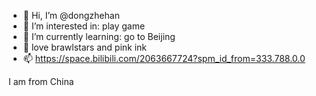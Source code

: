 - 👋 Hi, I’m @dongzhehan
- 👀 I’m interested in: play game
- 🌱 I’m currently learning: go to Beijing
- 💞️ love brawlstars and pink ink
- 📫 https://space.bilibili.com/2063667724?spm_id_from=333.788.0.0

<!---
dongzhehan/dongzhehan is a ✨ special ✨ repository because its `README.md` (this file) appears on your GitHub profile.
You can click the Preview link to take a look at your changes.
--->
I am from China

